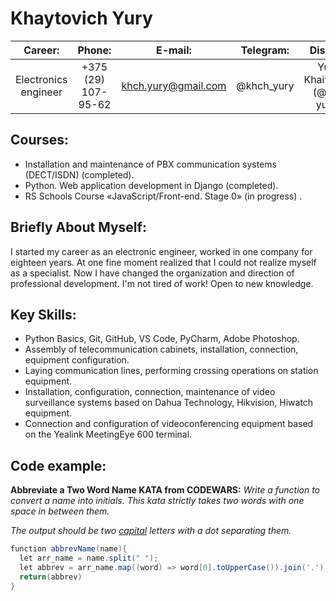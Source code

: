 # Khaytovich Yury

| Career:              | Phone:              | E-mail:             | Telegram:  |Discord                   |
|:--------------------:|:-------------------:|:-------------------:|:----------:|:------------------------:|
| Electronics engineer | +375 (29) 107-95-62 | khch.yury@gmail.com | @khch_yury |Yury Khaitovich (@kh-yury)|

Courses:
-
- Installation and maintenance of PBX communication systems (DECT/ISDN) (completed).
- Python. Web application development in Django (completed).
- RS Schools Course «JavaScript/Front-end. Stage 0» (in progress) .

Briefly About Myself:
-
I started my career as an electronic engineer, worked in one company for eighteen years. At one fine moment realized that I could not realize myself as a specialist. Now I have changed the organization and direction of professional development. I'm not tired of work! Open to new knowledge.


Key Skills:
-
- Python Basics, Git, GitHub, VS Code, PyCharm, Adobe Photoshop.
- Assembly of telecommunication cabinets, installation, connection, equipment configuration.
- Laying communication lines, performing crossing operations on station equipment.
- Installation, configuration, connection, maintenance of video surveillance systems based on Dahua Technology, Hikvision, Hiwatch equipment.
- Connection and configuration of videoconferencing equipment based on the Yealink MeetingEye 600 terminal.

Code example:
-
**Abbreviate a Two Word Name KATA from CODEWARS:** *Write a function to convert a name into initials. This kata strictly takes two words with one space in between them.*

*The output should be two <u>capital</u> letters with a dot separating them.*

```Java
function abbrevName(name){
  let arr_name = name.split(" ");
  let abbrev = arr_name.map((word) => word[0].toUpperCase()).join('.');
  return(abbrev)
}
```
